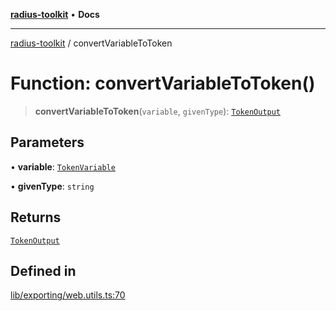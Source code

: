 [**radius-toolkit**](../README.md) • **Docs**

***

[radius-toolkit](../globals.md) / convertVariableToToken

# Function: convertVariableToToken()

> **convertVariableToToken**(`variable`, `givenType`): [`TokenOutput`](../type-aliases/TokenOutput.md)

## Parameters

• **variable**: [`TokenVariable`](../type-aliases/TokenVariable.md)

• **givenType**: `string`

## Returns

[`TokenOutput`](../type-aliases/TokenOutput.md)

## Defined in

[lib/exporting/web.utils.ts:70](https://github.com/rangle/radius-token-tango/blob/5b6e6f5adbda55f8c41a4c8308d1d8885a9b9a2f/packages/radius-toolkit/src/lib/exporting/web.utils.ts#L70)
